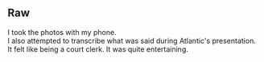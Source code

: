 ## Raw

I took the photos with my phone.  
I also attempted to transcribe what was said during Atlantic's presentation.  
It felt like being a court clerk. It was quite entertaining.  